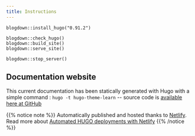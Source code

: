 ```yaml
---
title: Instructions 
---
```


```{r}
blogdown::install_hugo("0.91.2")

blogdown::check_hugo()
blogdown::build_site()
blogdown::serve_site()

blogdown::stop_server()
```

## Documentation website

This current documentation has been statically generated with Hugo with a simple command : `hugo -t hugo-theme-learn` -- source code is [available here at GitHub](https://github.com/matcornic/hugo-theme-learn)

{{% notice note %}}
Automatically published and hosted thanks to [Netlify](https://www.netlify.com/). Read more about [Automated HUGO deployments with Netlify](https://www.netlify.com/blog/2015/07/30/hosting-hugo-on-netlifyinsanely-fast-deploys/)
{{% /notice %}}
